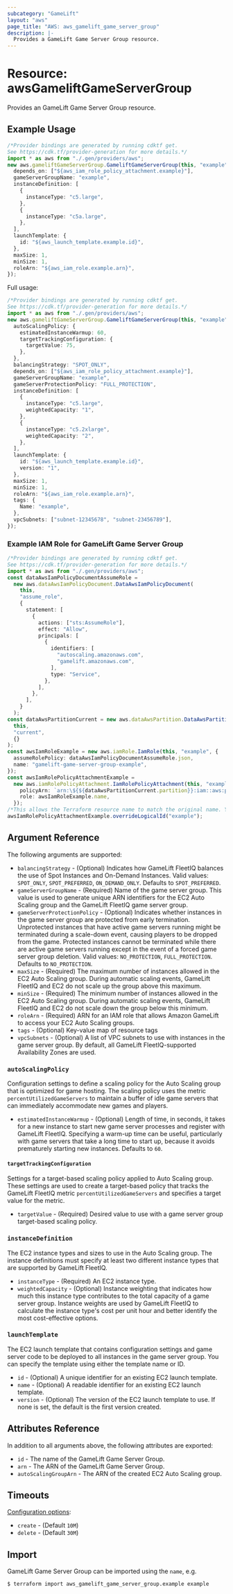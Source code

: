 ```yaml
---
subcategory: "GameLift"
layout: "aws"
page_title: "AWS: aws_gamelift_game_server_group"
description: |-
  Provides a GameLift Game Server Group resource.
---
```


# Resource: awsGameliftGameServerGroup

Provides an GameLift Game Server Group resource.

## Example Usage

```typescript
/*Provider bindings are generated by running cdktf get.
See https://cdk.tf/provider-generation for more details.*/
import * as aws from "./.gen/providers/aws";
new aws.gameliftGameServerGroup.GameliftGameServerGroup(this, "example", {
  depends_on: ["${aws_iam_role_policy_attachment.example}"],
  gameServerGroupName: "example",
  instanceDefinition: [
    {
      instanceType: "c5.large",
    },
    {
      instanceType: "c5a.large",
    },
  ],
  launchTemplate: {
    id: "${aws_launch_template.example.id}",
  },
  maxSize: 1,
  minSize: 1,
  roleArn: "${aws_iam_role.example.arn}",
});

```

Full usage:

```typescript
/*Provider bindings are generated by running cdktf get.
See https://cdk.tf/provider-generation for more details.*/
import * as aws from "./.gen/providers/aws";
new aws.gameliftGameServerGroup.GameliftGameServerGroup(this, "example", {
  autoScalingPolicy: {
    estimatedInstanceWarmup: 60,
    targetTrackingConfiguration: {
      targetValue: 75,
    },
  },
  balancingStrategy: "SPOT_ONLY",
  depends_on: ["${aws_iam_role_policy_attachment.example}"],
  gameServerGroupName: "example",
  gameServerProtectionPolicy: "FULL_PROTECTION",
  instanceDefinition: [
    {
      instanceType: "c5.large",
      weightedCapacity: "1",
    },
    {
      instanceType: "c5.2xlarge",
      weightedCapacity: "2",
    },
  ],
  launchTemplate: {
    id: "${aws_launch_template.example.id}",
    version: "1",
  },
  maxSize: 1,
  minSize: 1,
  roleArn: "${aws_iam_role.example.arn}",
  tags: {
    Name: "example",
  },
  vpcSubnets: ["subnet-12345678", "subnet-23456789"],
});

```

### Example IAM Role for GameLift Game Server Group

```typescript
/*Provider bindings are generated by running cdktf get.
See https://cdk.tf/provider-generation for more details.*/
import * as aws from "./.gen/providers/aws";
const dataAwsIamPolicyDocumentAssumeRole =
  new aws.dataAwsIamPolicyDocument.DataAwsIamPolicyDocument(
    this,
    "assume_role",
    {
      statement: [
        {
          actions: ["sts:AssumeRole"],
          effect: "Allow",
          principals: [
            {
              identifiers: [
                "autoscaling.amazonaws.com",
                "gamelift.amazonaws.com",
              ],
              type: "Service",
            },
          ],
        },
      ],
    }
  );
const dataAwsPartitionCurrent = new aws.dataAwsPartition.DataAwsPartition(
  this,
  "current",
  {}
);
const awsIamRoleExample = new aws.iamRole.IamRole(this, "example", {
  assumeRolePolicy: dataAwsIamPolicyDocumentAssumeRole.json,
  name: "gamelift-game-server-group-example",
});
const awsIamRolePolicyAttachmentExample =
  new aws.iamRolePolicyAttachment.IamRolePolicyAttachment(this, "example_3", {
    policyArn: `arn:\${${dataAwsPartitionCurrent.partition}}:iam::aws:policy/GameLiftGameServerGroupPolicy`,
    role: awsIamRoleExample.name,
  });
/*This allows the Terraform resource name to match the original name. You can remove the call if you don't need them to match.*/
awsIamRolePolicyAttachmentExample.overrideLogicalId("example");

```

## Argument Reference

The following arguments are supported:

* `balancingStrategy` - (Optional) Indicates how GameLift FleetIQ balances the use of Spot Instances and On-Demand Instances.
  Valid values: `SPOT_ONLY`, `SPOT_PREFERRED`, `ON_DEMAND_ONLY`. Defaults to `SPOT_PREFERRED`.
* `gameServerGroupName` - (Required) Name of the game server group.
  This value is used to generate unique ARN identifiers for the EC2 Auto Scaling group and the GameLift FleetIQ game server group.
* `gameServerProtectionPolicy` - (Optional) Indicates whether instances in the game server group are protected from early termination.
  Unprotected instances that have active game servers running might be terminated during a scale-down event,
  causing players to be dropped from the game.
  Protected instances cannot be terminated while there are active game servers running except in the event
  of a forced game server group deletion.
  Valid values: `NO_PROTECTION`, `FULL_PROTECTION`. Defaults to `NO_PROTECTION`.
* `maxSize` - (Required) The maximum number of instances allowed in the EC2 Auto Scaling group.
  During automatic scaling events, GameLift FleetIQ and EC2 do not scale up the group above this maximum.
* `minSize` - (Required) The minimum number of instances allowed in the EC2 Auto Scaling group.
  During automatic scaling events, GameLift FleetIQ and EC2 do not scale down the group below this minimum.
* `roleArn` - (Required) ARN for an IAM role that allows Amazon GameLift to access your EC2 Auto Scaling groups.
* `tags` - (Optional) Key-value map of resource tags
* `vpcSubnets` - (Optional) A list of VPC subnets to use with instances in the game server group.
  By default, all GameLift FleetIQ-supported Availability Zones are used.

### `autoScalingPolicy`

Configuration settings to define a scaling policy for the Auto Scaling group that is optimized for game hosting.
The scaling policy uses the metric `percentUtilizedGameServers` to maintain a buffer of idle game servers that
can immediately accommodate new games and players.

* `estimatedInstanceWarmup` - (Optional) Length of time, in seconds, it takes for a new instance to start
  new game server processes and register with GameLift FleetIQ.
  Specifying a warm-up time can be useful, particularly with game servers that take a long time to start up,
  because it avoids prematurely starting new instances. Defaults to `60`.

#### `targetTrackingConfiguration`

Settings for a target-based scaling policy applied to Auto Scaling group.
These settings are used to create a target-based policy that tracks the GameLift FleetIQ metric `percentUtilizedGameServers`
and specifies a target value for the metric.

* `targetValue` - (Required) Desired value to use with a game server group target-based scaling policy.

### `instanceDefinition`

The EC2 instance types and sizes to use in the Auto Scaling group.
The instance definitions must specify at least two different instance types that are supported by GameLift FleetIQ.

* `instanceType` - (Required) An EC2 instance type.
* `weightedCapacity` - (Optional) Instance weighting that indicates how much this instance type contributes
  to the total capacity of a game server group.
  Instance weights are used by GameLift FleetIQ to calculate the instance type's cost per unit hour and better identify
  the most cost-effective options.

### `launchTemplate`

The EC2 launch template that contains configuration settings and game server code to be deployed to all instances in the game server group.
You can specify the template using either the template name or ID.

* `id` - (Optional) A unique identifier for an existing EC2 launch template.
* `name` - (Optional) A readable identifier for an existing EC2 launch template.
* `version` - (Optional) The version of the EC2 launch template to use. If none is set, the default is the first version created.

## Attributes Reference

In addition to all arguments above, the following attributes are exported:

* `id` - The name of the GameLift Game Server Group.
* `arn` - The ARN of the GameLift Game Server Group.
* `autoScalingGroupArn` - The ARN of the created EC2 Auto Scaling group.

## Timeouts

[Configuration options](https://developer.hashicorp.com/terraform/language/resources/syntax#operation-timeouts):

* `create` - (Default `10M`)
* `delete` - (Default `30M`)

## Import

GameLift Game Server Group can be imported using the `name`, e.g.

```console
$ terraform import aws_gamelift_game_server_group.example example
```
